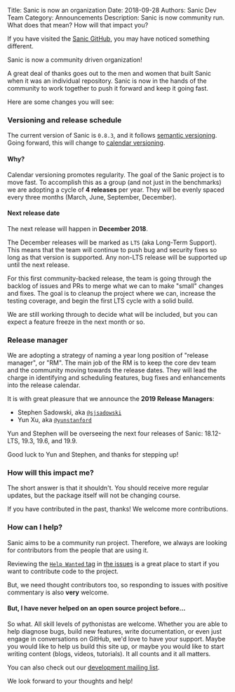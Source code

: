 Title: Sanic is now an organization
Date: 2018-09-28
Authors: Sanic Dev Team
Category: Announcements
Description: Sanic is now community run. What does that mean? How will that impact you?

If you have visited the [Sanic GitHub](https://github.com/huge-success/sanic), you may have noticed something different.

Sanic is now a community driven organization!

A great deal of thanks goes out to the men and women that built Sanic when it was an individual repository. Sanic is now in the hands of the community to work together to push it forward and keep it going fast.

Here are some changes you will see:

### Versioning and release schedule

The current version of Sanic is `0.8.3`, and it follows [semantic versioning](https://semver.org/). Going forward, this will change to [calendar versioning](https://calver.org/).

#### Why?

Calendar versioning promotes regularity. The goal of the Sanic project is to move fast. To accomplish this as a group (and not just in the benchmarks) we are adopting a cycle of **4 releases** per year. They will be evenly spaced every three months (March, June, September, December).

#### Next release date

The next release will happen in **December 2018**.

The December releases will be marked as `LTS` (aka Long-Term Support). This means that the team will continue to push bug and security fixes so long as that version is supported. Any non-LTS release will be supported up until the next release.

For this first community-backed release, the team is going through the backlog of issues and PRs to merge what we can to make "small" changes and fixes. The goal is to cleanup the project where we can, increase the testing coverage, and begin the first LTS cycle with a solid build.

We are still working through to decide what will be included, but you can expect a feature freeze in the next month or so.

### Release manager

We are adopting a strategy of naming a year long position of "release manager", or "RM". The main job of the RM is to keep the core dev team and the community moving towards the release dates. They will lead the charge in identifying and scheduling features, bug fixes and enhancements into the release calendar.

It is with great pleasure that we announce the **2019 Release Managers**:

- Stephen Sadowski, aka [`@sjsadowski`](https://github.com/sjsadowski)
- Yun Xu, aka [`@yunstanford`](https://github.com/yunstanford)

Yun and Stephen will be overseeing the next four releases of Sanic: 18.12-LTS, 19.3, 19.6, and 19.9.

Good luck to Yun and Stephen, and thanks for stepping up!

### How will this impact me?

The short answer is that it shouldn't. You should receive more regular updates, but the package itself will not be changing course.

If you have contributed in the past, thanks! We welcome more contributions.

### How can I help?

Sanic aims to be a community run project. Therefore, we always are looking for contributors from the people that are using it.

Reviewing the [`Help Wanted` tag](https://github.com/huge-success/sanic/labels/help%20wanted) in [the issues](https://github.com/huge-success/sanic/issues) is a great place to start if you want to contribute code to the project.

But, we need thought contributors too, so responding to issues with positive commentary is also **very** welcome.

#### But, I have never helped on an open source project before...

So what. All skill levels of pythonistas are welcome. Whether you are able to help diagnose bugs, build new features, write documentation, or even just engage in conversations on GitHub, we'd love to have your support. Maybe you would like to help us build this site up, or maybe you would like to start writing content (blogs, videos, tutorials). It all counts and it all matters.

You can also check out our [development mailing list](https://groups.google.com/forum/#!forum/sanic-dev).

We look forward to your thoughts and help!
